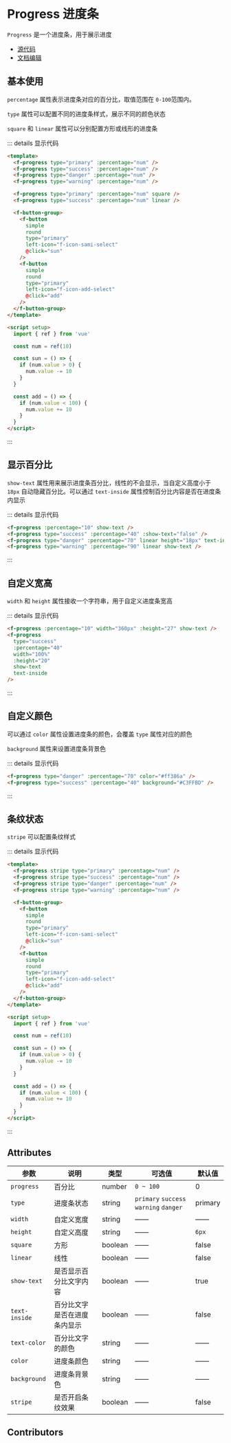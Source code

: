 # Progress 进度条

`Progress` 是一个进度条，用于展示进度

- [源代码](https://github.com/FightingDesign/fighting-design/tree/master/packages/fighting-components/progress)
- [文档编辑](https://github.com/FightingDesign/fighting-design/blob/master/docs/docs/components/progress.md)

## 基本使用

`percentage` 属性表示进度条对应的百分比，取值范围在 `0-100`范围内。

`type` 属性可以配置不同的进度条样式，展示不同的颜色状态

<f-progress type="primary" :percentage="num" />
<f-progress type="success" :percentage="num" />
<f-progress type="danger" :percentage="num" />
<f-progress type="warning" :percentage="num" />

`square` 和 `linear` 属性可以分别配置方形或线形的进度条

<f-progress type="primary" :percentage="num" square />
<f-progress type="success" :percentage="num" linear />

<f-button-group>
  <f-button simple round type="primary" left-icon="f-icon-sami-select" @click="sun" />
  <f-button simple round type="primary" left-icon="f-icon-add-select" @click="add" />
</f-button-group>

::: details 显示代码

```html
<template>
  <f-progress type="primary" :percentage="num" />
  <f-progress type="success" :percentage="num" />
  <f-progress type="danger" :percentage="num" />
  <f-progress type="warning" :percentage="num" />

  <f-progress type="primary" :percentage="num" square />
  <f-progress type="success" :percentage="num" linear />

  <f-button-group>
    <f-button
      simple
      round
      type="primary"
      left-icon="f-icon-sami-select"
      @click="sun"
    />
    <f-button
      simple
      round
      type="primary"
      left-icon="f-icon-add-select"
      @click="add"
    />
  </f-button-group>
</template>

<script setup>
  import { ref } from 'vue'

  const num = ref(10)

  const sun = () => {
    if (num.value > 0) {
      num.value -= 10
    }
  }

  const add = () => {
    if (num.value < 100) {
      num.value += 10
    }
  }
</script>
```

:::

## 显示百分比

`show-text` 属性用来展示进度条百分比，线性的不会显示，当自定义高度小于 `18px` 自动隐藏百分比。可以通过 `text-inside` 属性控制百分比内容是否在进度条内显示

<f-progress :percentage="10" show-text />
<f-progress type="success" :percentage="40" :show-text="false" />
<f-progress type="danger" :percentage="70" linear height="18px" text-inside />
<f-progress type="warning" :percentage="90" linear show-text />

::: details 显示代码

```html
<f-progress :percentage="10" show-text />
<f-progress type="success" :percentage="40" :show-text="false" />
<f-progress type="danger" :percentage="70" linear height="18px" text-inside />
<f-progress type="warning" :percentage="90" linear show-text />
```

:::

## 自定义宽高

`width` 和 `height` 属性接收一个字符串，用于自定义进度条宽高

<f-progress :percentage="10" width="360px" height="27px" show-text />
<f-progress type="success" :percentage="40" width="100%" height="20px" show-text text-inside/>

::: details 显示代码

```html
<f-progress :percentage="10" width="360px" :height="27" show-text />
<f-progress
  type="success"
  :percentage="40"
  width="100%"
  :height="20"
  show-text
  text-inside
/>
```

:::

## 自定义颜色

可以通过 `color` 属性设置进度条的颜色，会覆盖 `type` 属性对应的颜色

`background` 属性来设置进度条背景色

<f-progress type="danger" :percentage="70" color="#ff386a" />
<f-progress type="success" :percentage="40" background="#C3FFBD" />

::: details 显示代码

```html
<f-progress type="danger" :percentage="70" color="#ff386a" />
<f-progress type="success" :percentage="40" background="#C3FFBD" />
```

:::

## 条纹状态

`stripe` 可以配置条纹样式

<f-progress stripe type="primary" :percentage="num" />
<f-progress stripe type="success" :percentage="num" />
<f-progress stripe type="danger" :percentage="num" />
<f-progress stripe type="warning" :percentage="num" />

<f-button-group>
  <f-button simple round type="primary" left-icon="f-icon-sami-select" @click="sun" />
  <f-button simple round type="primary" left-icon="f-icon-add-select" @click="add" />
</f-button-group>

::: details 显示代码

```html
<template>
  <f-progress stripe type="primary" :percentage="num" />
  <f-progress stripe type="success" :percentage="num" />
  <f-progress stripe type="danger" :percentage="num" />
  <f-progress stripe type="warning" :percentage="num" />

  <f-button-group>
    <f-button
      simple
      round
      type="primary"
      left-icon="f-icon-sami-select"
      @click="sun"
    />
    <f-button
      simple
      round
      type="primary"
      left-icon="f-icon-add-select"
      @click="add"
    />
  </f-button-group>
</template>

<script setup>
  import { ref } from 'vue'

  const num = ref(10)

  const sun = () => {
    if (num.value > 0) {
      num.value -= 10
    }
  }

  const add = () => {
    if (num.value < 100) {
      num.value += 10
    }
  }
</script>
```

:::

## Attributes

| 参数          | 说明                         | 类型    | 可选值                                 | 默认值  |
| ------------- | ---------------------------- | ------- | -------------------------------------- | ------- |
| `progress`    | 百分比                       | number  | `0 ~ 100`                              | 0       |
| `type`        | 进度条状态                   | string  | `primary` `success` `warning` `danger` | primary |
| `width`       | 自定义宽度                   | string  | ——                                     | ——      |
| `height`      | 自定义高度                   | string  | ——                                     | `6px`   |
| `square`      | 方形                         | boolean | ——                                     | false   |
| `linear`      | 线性                         | boolean | ——                                     | false   |
| `show-text`   | 是否显示百分比文字内容       | boolean | ——                                     | true    |
| `text-inside` | 百分比文字是否在进度条内显示 | boolean | ——                                     | false   |
| `text-color`  | 百分比文字的颜色             | string  | ——                                     | ——      |
| `color`       | 进度条颜色                   | string  | ——                                     | ——      |
| `background`  | 进度条背景色                 | string  | ——                                     | ——      |
| `stripe`      | 是否开启条纹效果             | boolean | ——                                     | false   |

## Contributors

<a href="https://github.com/Tyh2001" target="_blank">
  <f-avatar round src="https://avatars.githubusercontent.com/u/73180970?v=4" />
</a>
<a href="https://github.com/ding139725" target="_blank">
  <f-avatar round src="https://avatars.githubusercontent.com/u/48934746?v=4" />
</a>
<a href="https://github.com/lzyaom" target="_blank">
  <f-avatar round src="https://avatars.githubusercontent.com/u/26430638?v=4" />
</a>

<script setup>
  import { ref } from 'vue'

  const num = ref(10)

  const sun = () => {
    if (num.value > 0) {
      num.value -= 10
    }
  }

  const add = () => {
    if (num.value < 100) {
      num.value += 10
    }
  }
</script>

<style scoped>
.f-progress {
  margin-bottom: 10px;
}
</style>
